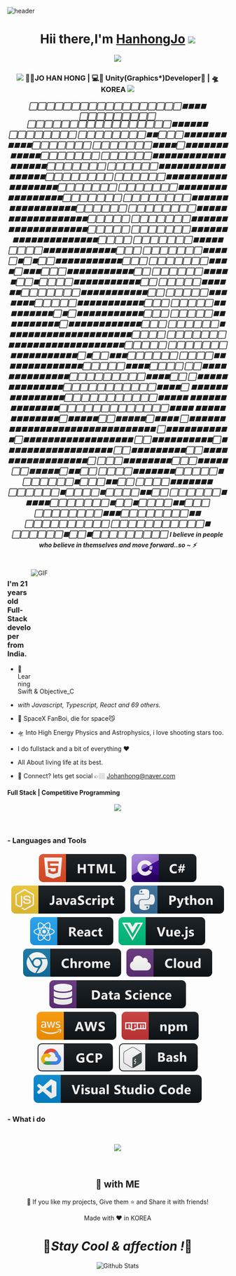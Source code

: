 
![header](https://capsule-render.vercel.app/api?type=wave&color=700&height=300&section=header&text=&fontSize=33)
<div align="center">
   <h1>Hii there,I'm <a href="https://hemant.codes">HanhongJo</a> <img src="https://media.giphy.com/media/hvRJCLFzcasrR4ia7z/giphy.gif" width="30px"> </h1>
   
   
   <img src="https://pronoun.cyou/x/y?subject=He&object=Him&height=20"> 
</div>


<div align="center">
<h3><img src="https://media.giphy.com/media/WUlplcMpOCEmTGBtBW/giphy.gif" width="30"> 🐻‍❄️JO HAN HONG | 💻🎀 Unity(Graphics*)Developer🎀 | 🛸 KOREA <img src="https://media.giphy.com/media/WUlplcMpOCEmTGBtBW/giphy.gif" width="30"></h3>
</div>
 <h5 align="center">
   <i>   ⬜⬜⬜⬜⬜⬜⬜⬜⬜⬜⬜⬜⬜⬜⬜⬜⬜⬜🟪🟪🟪🟪⬜⬜⬜⬜⬜⬜⬜⬜⬜
⬜⬜⬜⬜⬜⬜⬜⬜⬜⬜⬜⬜⬜⬜⬜⬜⬜🟪🟪🟪🟪🟪🟪⬜⬜⬜⬜⬜⬜⬜⬜
⬜⬜⬜⬜⬜⬜⬜⬜🟪🟪⬜⬜⬜🟪🟪🟪🟪🟪🟪🟪🟪🟪🟪🟪⬜⬜⬜⬜⬜⬜⬜
⬜⬜⬜⬜⬜⬜⬜🟪🟪🟪🟪⬜🟪🟪🟪🟪🟪🟪🟪🟪🟪🟪🟪🟪⬜⬜⬜⬜⬜⬜⬜
⬜⬜⬜⬜⬜⬜🟪🟪🟪🟪🟪🟪🟪🟪🟪🟪🟪🟪🟪🟪🟪🟪🟪🟪⬜⬜⬜⬜⬜⬜⬜
⬜⬜⬜⬜⬜⬜🟪🟪🟪🟪🟪🟪🟪🟪🟪🟪🟪🟪🟪🟪🟪🟪🟪⬜⬜⬜⬜⬜⬜⬜⬜
⬜⬜⬜⬜⬜⬜🟪🟪🟪🟪🟪🟪🟪🟪🟪🟪🟪🟪🟪🟪🟪🟪🟪🟪⬜⬜⬜⬜⬜⬜⬜
⬜⬜⬜⬜⬜⬜⬜🟪🟪🟪🟪🟪🟪🟪🟪🟪🟪🟪🟪🟪🟪🟪🟪🟪⬜⬜⬜⬜⬜⬜⬜
⬜⬜⬜⬜⬜⬜⬜⬜🟪🟪🟪🟪🟪🟪🟪🟪🟪🟪🟪🟪🟪🟪🟪🟪🟪⬜⬜⬜⬜⬜⬜
⬜⬜⬜⬜⬜⬜⬜⬜🟪🟪🟪🟪🟪🟪🟪🟪🟪🟪🟪🟪🟪🟪🟪🟪🟪🟪⬜⬜⬜⬜⬜
⬜⬜⬜⬜⬜⬜⬜🟪🟪🟪🟪🟪🟪🟪🟪🟪⬛⬛🟪🟪🟪🟪🟪🟪🟪🟪⬜⬜⬜⬜⬜
⬜⬜⬜⬜⬜⬜⬜🟪🟪🟪⬛⬛🟪🟪🟪🟪🟪⬛🟪🟪🟪🟪🟪🟪🟪🟪🟪⬜⬜⬜⬜
⬜⬜⬜⬜⬜⬜⬜🟪🟪🟪⬛🟪⬜⬜⬜⬜🟪🟪🟪🟪🟪🟪🟪🟪🟪🟪🟪🟪⬜⬜⬜
⬜⬜⬜⬜⬜⬜⬜🟪🟪🟪🟪⬜🟪⬜🟪⬜⬜🟪🟪🟪🟪🟪🟪🟪🟪🟪🟪🟪⬜⬜⬜
⬜⬜⬜⬜⬜⬜⬜🟪🟪🟪🟪⬜🟪🟪🟪⬜⬜⬜🟪🟪🟪🟪🟪🟪🟪🟪🟪🟪🟪⬜⬜
⬜⬜⬜⬜⬜⬜🟪🟪🟪🟪🟪⬜⬜🟪⬜⬜⬜⬜🟪🟪🟪🟪🟪🟪🟪🟪🟪🟪🟪⬜⬜
⬜⬜⬜⬜⬜🟪🟪🟪🟪🟪🟪⬜⬜⬜⬜⬜⬜⬜🟪🟪🟪🟪🟪🟪🟪🟪🟪🟪🟪⬜⬜
⬜⬜⬜⬜⬜🟪🟪🟪🟪🟪🟪🟪⬜⬜⬜⬜⬜🟪🟪🟪🟪🟪🟪🟪🟪🟪🟪🟪⬜⬜⬜
⬜⬜⬜⬜⬜🟪🟪🟪🟪🟪🟪🟪🟪🟪⬜⬛⬜🟪🟪🟪🟪🟪🟪🟪🟪🟪🟪🟪⬜⬜⬜
⬜⬜⬜⬜⬜🟪🟪🟪🟪🟪🟪🟪🟪🟪🟪⬜🟪🟪🟪🟪🟪🟪🟪🟪🟪🟪🟪🟪⬜⬜⬜
⬜⬜⬜⬜⬜⬜🟪🟪🟪🟪🟪🟪🟪🟪🟪🟪🟪🟪🟪🟪🟪🟪🟪🟪🟪🟪🟪⬜⬜⬜⬜
⬜⬜⬜⬜⬜⬜⬜🟪🟪🟪🟪🟪🟪🟪🟪🟪🟪🟪🟪🟪🟪🟪🟪🟪🟪🟪⬜⬜⬜⬜⬜
⬜⬜⬜⬜⬜⬜⬜🟪🟪🟪🟪🟪🟪🟪🟪🟪🟪🟪⬜🟪⬜⬜🟪🟪🟪⬜⬜⬜⬜⬜⬜
⬜⬜⬜⬜🟪🟪🟪🟪🟪🟪🟪🟪🟪🟪🟪🟪🟪🟪⬜⬜⬜⬜⬜🟪🟪🟪🟪⬜⬜⬜⬜
⬜⬜🟪🟪🟪🟪🟪🟪🟪🟪🟪🟪🟪🟪🟪🟪⬜⬜⬜⬜⬜⬜⬜⬜⬜🟪🟪🟪🟪⬜⬜
⬜🟪🟪🟪🟪🟪🟪🟪🟪🟪🟪🟪🟪🟪🟪⬜⬜⬜⬜⬜⬜⬜⬜⬜⬜⬜🟪🟪🟪🟪⬜
🟪🟪🟪🟪🟪🟪🟪🟪🟪🟪🟪🟪🟪🟪🟪⬜⬜⬜⬜⬜⬜⬜⬜⬜⬜⬜🟪🟪🟪🟪🟪
🟪🟪🟪🟪🟪🟪🟪🟪🟪🟪🟪🟪🟪🟪⬜⬜⬜⬜⬜⬜⬜⬜⬜⬜⬜⬜⬜🟪🟪🟪🟪
🟪🟪🟪🟪🟪🟪🟪🟪🟪🟪🟪🟪🟪⬜🟪🟪🟪🟪🟪⬜⬜🟦🟦🟦🟦🟦⬜🟪🟪🟪🟪
⬜🟪🟪🟪🟪🟪🟪🟪🟪🟪🟪🟪🟪🟪🟪🟦🟪🟦🟪🟪🟦🟦🟪🟦🟪🟦🟦🟪🟪🟪🟪
⬜🟪🟪🟪🟪🟪🟪🟪🟪🟪🟪🟪⬜🟪🟦🟦🟦🟦🟦🟪🟦🟪🟪🟪🟪🟪🟦🟪🟪🟪🟪
⬜⬜🟪🟪🟪🟪🟪🟪🟪🟪🟪🟪⬜🟪🟪🟦🟦🟦🟪🟪🟦🟦🟪🟪🟪🟦🟦🟪🟪🟪🟪
⬜⬜🟪🟪🟪🟪🟪🟪🟪🟪🟪⬜⬜🟪🟪🟪🟦🟪🟪🟪🟦🟦🟦🟪🟦🟦🟦🟪🟪🟪⬜
⬜⬜⬜🟪🟪🟪🟪🟪🟪🟪🟪⬜⬜⬜🟪🟪🟪🟪🟪⬜⬜🟦🟦🟦🟦🟦⬜🟪🟪⬜⬜
⬜⬜⬜⬜🟪🟪🟪🟪🟪🟪🟪⬜⬜⬜⬜⬜🟦⬜⬜⬜⬜⬜⬜🟪⬜⬜⬜🟪🟪⬜⬜
⬜⬜⬜⬜🟪🟪🟪🟪🟪🟪🟪⬜⬜⬜⬜⬜⬜🟪⬜⬜⬜⬜🟦⬜⬜⬜⬜🟪🟪⬜⬜
⬜⬜⬜⬜⬜⬜🟪🟪🟪🟪🟪⬜⬜⬜⬜⬜⬜⬜🟦⬜⬜🟪⬜⬜⬜⬜🟪🟪⬜⬜⬜
⬜⬜⬜⬜⬜⬜⬜⬜🟪🟪🟪⬜⬜⬜⬜⬜⬜⬜⬜🟪🟦⬜⬜⬜⬜⬜⬜⬜⬜⬜⬜
⬜⬜⬜⬜⬜⬜⬜⬜⬜⬜⬜🟪⬜⬜⬜⬜⬜⬜🟦⬜⬜🟪⬜⬜⬜⬜⬜⬜⬜⬜⬜
     I believe in people who believe in themselves and move forward..so ~    ⚡️</i>
  </h5>
 
 
<br />
<img align="right" height="270px" width="450px" alt="GIF" src="https://media.giphy.com/media/3FjEPbKqEPhPpmC8uY/giphy.gif" />
<p align="center">
  <h3> I'm 21 years old Full-Stack developer from India.</h3>
</p>

 - 🥀 Learning Swift & Objective_C
 
 - <i>with Javascript, Typescript, React and 69 others.</i>
   
 - 🔭 SpaceX FanBoi, die for space😼

 - 🛸 Into High Energy Physics and Astrophysics, i love shooting stars too.
 
 - I do fullstack and a bit of everything :heart:
 
 - All About living life at its best.
 
 - 💬 Connect? lets get social 👉🏼 Johanhong@naver.com
 
 <p align="center">
  <h4> Full Stack | Competitive Programming </h4>
   </p>

<!--  -->

<p align="center" >
<a href="https://github.com/anuraghazra/github-readme-stats"> 
    <img  src="https://github-readme-stats.vercel.app/api?username=mayhemantt&&show_icons=true&theme=radical"/>
  </a>

</p>

<br />

### - Languages and Tools

<p align="center">
  <!-- For more icons please follow  https://github.com/MikeCodesDotNET/ColoredBadges -->
  <img src="https://raw.githubusercontent.com/8bithemant/8bithemant/master/svg/dev/languages/html.svg" alt="html" style="vertical-align:top; margin:4px">    
  <img src="https://raw.githubusercontent.com/8bithemant/8bithemant/master/svg/dev/languages/csharp.svg" alt="csharp" style="vertical-align:top; margin:4px">
  <img src="https://raw.githubusercontent.com/8bithemant/8bithemant/master/svg/dev/languages/js.svg" alt="js" style="vertical-align:top; margin:4px">
  <img src="https://raw.githubusercontent.com/8bithemant/8bithemant/master/svg/dev/languages/python.svg" alt="python" style="vertical-align:top; margin:4px">
  <img src="https://raw.githubusercontent.com/8bithemant/8bithemant/master/svg/dev/frameworks/react.svg" alt="react" style="vertical-align:top; margin:4px">
  <img src="https://raw.githubusercontent.com/8bithemant/8bithemant/master/svg/dev/frameworks/vue.svg" alt="vue" style="vertical-align:top; margin:4px">
  <img src="https://raw.githubusercontent.com/8bithemant/8bithemant/master/svg/dev/misc/chrome.svg" alt="chrome" style="vertical-align:top; margin:4px">
  <img src="https://raw.githubusercontent.com/8bithemant/8bithemant/master/svg/dev/misc/cloud.svg" alt="cloud" style="vertical-align:top; margin:4px">
  <img src="https://raw.githubusercontent.com/8bithemant/8bithemant/master/svg/dev/misc/datascience.svg" alt="datascience" style="vertical-align:top; margin:4px">
  <img src="https://raw.githubusercontent.com/8bithemant/8bithemant/master/svg/dev/services/aws.svg" alt="aws" style="vertical-align:top; margin:4px">
  <img src="https://raw.githubusercontent.com/8bithemant/8bithemant/master/svg/dev/services/npm.svg" alt="npm" style="vertical-align:top; margin:4px">
  <img src="https://raw.githubusercontent.com/8bithemant/8bithemant/master/svg/dev/services/gcp.svg" alt="gcp" style="vertical-align:top; margin:4px">
  <img src="https://raw.githubusercontent.com/8bithemant/8bithemant/master/svg/dev/tools/bash.svg" alt="bash" style="vertical-align:top; margin:4px">
  <img src="https://raw.githubusercontent.com/8bithemant/8bithemant/master/svg/dev/tools/visualstudio_code.svg" alt="vscode" style="vertical-align:top; margin:4px">
</p>

<!--
### - Blogs 🌱
-->
<!--
<p align="center">
  <a href="https://dev.to/hemant">
    <img src="https://raw.githubusercontent.com/8bithemant/8bithemant/master/svg/blogs/devto.svg"> 
  </a>
</p>
-->



 ### - What i do


<br />

<p align="center">
   <img src="https://media.giphy.com/media/f9XgHHnPnDjOF1hWpl/giphy.gif" />
   </p>
   
   
<br />

<h2 align="center">🤝 with ME </h2>

<p align="center">💙 If you like my projects, Give them ⭐ and Share it with friends!</p>
</p>
<p align="center">Made with ❤️ in KOREA</p>

<h1 align='center'>🤍<i>Stay Cool & affection !</i>🤍</h1>

<p align="center">
        <img src="https://raw.githubusercontent.com/mayhemantt/mayhemantt/Update/svg/Bottom.svg" alt="Github Stats" />
</p>
